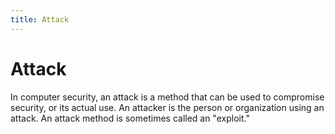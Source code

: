 ```yaml
---
title: Attack
---
```

# Attack

In computer security, an attack is a method that can be used to compromise security, or its actual use. An attacker is the person or organization using an attack. An attack method is sometimes called an "exploit."